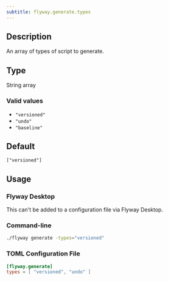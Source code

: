 ```yaml
---
subtitle: flyway.generate.types
---
```


## Description

An array of types of script to generate.

## Type

String array

### Valid values

- `"versioned"`
- `"undo"`
- `"baseline"`

## Default

`["versioned"]`

## Usage

### Flyway Desktop

This can't be added to a configuration file via Flyway Desktop.

### Command-line

```bash
./flyway generate -types="versioned"
```

### TOML Configuration File

```toml
[flyway.generate]
types = [ "versioned", "undo" ]
```
